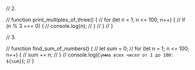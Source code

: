 // 2.

// function print_multiples_of_three() {
//     for (let n = 1; n <= 100; n++) {
//       if (n % 3 === 0) {
//         console.log(n);
//       }
//     }
//   }

// 3.


// function find_sum_of_numbers() {
//   let sum = 0;
//   for (let n = 1; n <= 100; n++) {
//     sum += n;
//   }
//   console.log(`Сумма всех чисел от 1 до 100: ${sum}`);
// }
